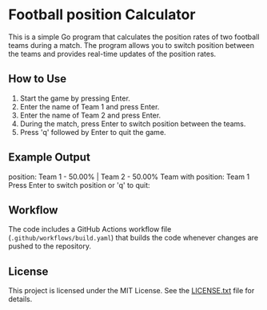 # Football position Calculator

This is a simple Go program that calculates the position rates of two football teams during a match. The program allows you to switch position between the teams and provides real-time updates of the position rates.

## How to Use

1. Start the game by pressing Enter.
2. Enter the name of Team 1 and press Enter.
3. Enter the name of Team 2 and press Enter.
4. During the match, press Enter to switch position between the teams.
5. Press 'q' followed by Enter to quit the game.

## Example Output

position: Team 1 - 50.00% | Team 2 - 50.00%
Team with position: Team 1
Press Enter to switch position or 'q' to quit:

## Workflow

The code includes a GitHub Actions workflow file (`.github/workflows/build.yaml`) that builds the code whenever changes are pushed to the repository.

## License

This project is licensed under the MIT License. See the [LICENSE.txt](LICENSE) file for details.